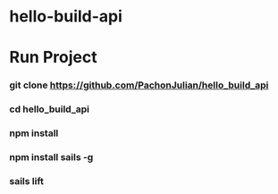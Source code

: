 # hello-build-api

# Run Project

### git clone https://github.com/PachonJulian/hello_build_api
### cd hello_build_api
### npm install 
### npm install sails -g
### sails lift
